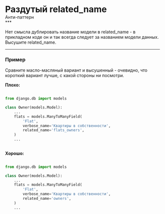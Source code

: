 
<div class="sticky-header">
  <div>
    <h1 style="margin: 0;">Раздутый related_name</h1>
    <p style="margin: 0;">Анти-паттерн</p>
  </div>
</div>
***

Нет смысла дублировать название модели в related_name - в прикладном коде он и так всегда следует за названием модели данных. Высушите related_name.

***

### Пример 

Сравните масло-масляный вариант и высушенный - очевидно, что короткий вариант лучше, с какой стороны ни посмотри.


                                    **Плохо:**

                                    ```python
                                    from django.db import models

class Owner(models.Model):
    ...
    flats = models.ManyToManyField(
        'Flat',
        verbose_name='Квартиры в собственности',
        related_name='flats_owners',
    )
    ...
                                    ```


                                    **Хорошо:**

                                    ```python
                                    from django.db import models

class Owner(models.Model):
    ...
    flats = models.ManyToManyField(
        'Flat',
        verbose_name='Квартиры в собственности',
        related_name='owners',
    )
    ...
                                    ```


